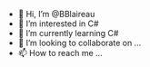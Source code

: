 - 👋 Hi, I’m @BBlaireau
- 👀 I’m interested in C#
- 🌱 I’m currently learning C#
- 💞️ I’m looking to collaborate on ...
- 📫 How to reach me ...

<!---
BBlaireau/BBlaireau is a ✨ special ✨ repository because its `README.md` (this file) appears on your GitHub profile.
You can click the Preview link to take a look at your changes.
--->
